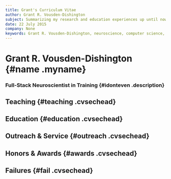 ```yaml
---
title: Grant's Curriculum Vitae
author: Grant R. Vousden-Dishington
subject: Summarizing my research and education experiences up until now in a web-friendly format
date: 22 July 2015
company: None
keywords: Grant R. Vousden-Dishington, neuroscience, computer science, programming, machine learning, electrophysiology, computational psychiatry, CV
---
```


# Grant R. Vousden-Dishington {#name .myname}

### Full-Stack Neuroscientist in Training {#idonteven .description}

## Teaching {#teaching .cvsechead}

## Education {#education .cvsechead}

## Outreach & Service {#outreach .cvsechead}

## Honors & Awards {#awards .cvsechead}

## Failures {#fail .cvsechead}